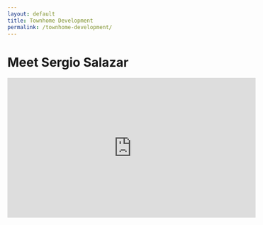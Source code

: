 ```yaml
---
layout: default
title: Townhome Development
permalink: /townhome-development/
---
```


# Meet Sergio Salazar

<iframe width="560" height="315" src="https://www.youtube.com/embed/e-apPI6OFbQ" frameborder="0" allow="accelerometer; autoplay; encrypted-media; gyroscope; picture-in-picture" allowfullscreen></iframe>